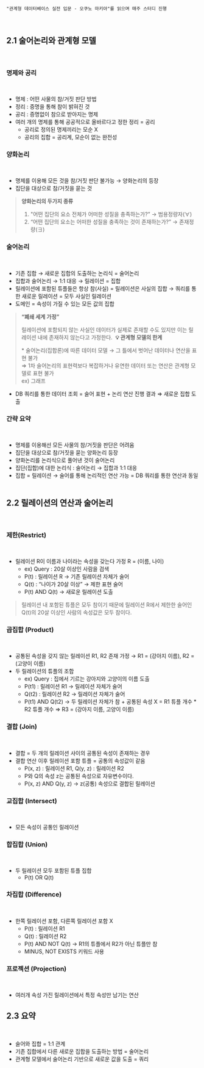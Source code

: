 ```
"관계형 데이터베이스 실전 입문 - 오쿠노 마키아"를 읽으며 매주 스터디 진행
```
​
## 2.1 술어논리와 관계형 모델
​
### 명제와 공리
​
-   명제 : 어떤 사물의 참/거짓 판단 방법
-   정리 : 증명을 통해 참이 밝혀진 것
-   공리 : 증명없이 참으로 받아지는 명제
-   여러 개의 명제를 통해 공공적으로 올바르다고 정한 정리 = 공리
    -   공리로 정의된 명제끼리는 모순 X
    -   공리의 집합 = 공리계, 모순이 없는 완전성
​
### 양화논리
​
-   명제를 이용해 모든 것을 참/거짓 판단 불가능 → 양화논리의 등장
-   집단을 대상으로 참/거짓을 묻는 것
​
> **양화논리의 두가지 종류**
> 
> 1.  "어떤 집단의 요소 전체가 어떠한 성질을 충족하는가?” → 범용정량자(∀)
> 2.  “어떤 집단의 요소는 어떠한 성질을 충족하는 것이 존재하는가?” → 존재정량(∃)
​
### 술어논리
​
-   기존 집합 → 새로운 집합의 도출하는 논리식 = 술어논리
-   집합과 술어논리 → 1:1 대응 → 릴레이션 = 집합
-   릴레이션에 포함된 튜플들은 항상 참(사실) = 릴레이션은 사실의 집합 → 쿼리를 통한 새로운 릴레이션 = 모두 사실인 릴레이션
-   도메인 = 속성이 가질 수 있는 모든 값의 집합
​
> **“폐쇄 세계 가정”**  
>   
> 릴레이션에 포함되지 않는 사실인 데이터가 실제로 존재할 수도 있지만 이는 릴레이션 내에 존재하지 않는다고 가정한다.
​
> **💡 관계형 모델의 한계**  
>   
> \* 술어논리(집합론)에 따른 데이터 모델 → 그 틀에서 벗어난 데이터나 연산을 표현 불가  
> ⇒ 1차 술어논리의 표현력보다 복잡하거나 유연한 데이터 또는 연산은 관계형 모델로 표현 불가  
> ex) 그래프
​
-   DB 쿼리를 통한 데이터 조회 = 술어 표현 + 논리 연산 진행 결과 ⇒ 새로운 집합 도출
​
### 간략 요약
​
-   명제를 이용해선 모든 사물의 참/거짓을 판단은 어려움
-   집단을 대상으로 참/거짓을 묻는 양화논리 등장
-   양화논리를 논리식으로 풀어낸 것이 술어논리
-   집단(집합)에 대한 논리식 : 술어논리 → 집합과 1:1 대응
-   집합 = 릴레이션 → 술어를 통해 논리적인 연산 가능 = DB 쿼리를 통한 연산과 동일
​
## 2.2 릴레이션의 연산과 술어논리
​
### 제한(Restrict)
​
-   릴레이션 R이 이름과 나이라는 속성을 갖는다 가정 R = (이름, 나이)
    -   ex) Query : 20살 이상인 사람을 검색
    -   P(t) : 릴레이션 R → 기존 릴레이션 자체가 술어
    -   Q(t) : “나이가 20살 이상” → 제한 표현 술어
    -   P(t) AND Q(t) → 새로운 릴레이션 도출
​
> 릴레이션 내 포함된 튜플은 모두 참이기 때문에 릴레이션 R에서 제한한 술어인 Q(t)의 20살 이상인 사람의 속성값은 모두 참이다.
​
### 곱집합 (Product)
​
-   공통된 속성을 갖지 않는 릴레이션 R1, R2 존재 가정 → R1 = (강아지 이름), R2 = (고양이 이름)
-   두 릴레이션의 튜플의 조합
    -   ex) Query : 집에서 기르는 강아지와 고양이의 이름 도출
    -   P(t1) : 릴레이션 R1 → 릴레이션 자체가 술어
    -   Q(t2) : 릴레이션 R2 → 릴레이션 자체가 술어
    -   P(t1) AND Q(t2) → 두 릴레이션 자체가 참 + 공통된 속성 X = R1 튜플 개수 \* R2 튜플 개수 ⇒ R3 = (강아지 이름, 고양이 이름)
​
### 결합 (Join)
​
-   결합 = 두 개의 릴레이션 사이의 공통된 속성이 존재하는 경우
-   결합 연산 이후 릴레이션 포함 튜플 = 공통의 속성값이 같음
    -   P(x, z) : 릴레이션 R1, Q(y, z) : 릴레이션 R2
    -   P와 Q의 속성 z는 공통된 속성으로 자유변수이다.
    -   P(x, z) AND Q(y, z) → z(공통) 속성으로 결합된 릴레이션
​
### 교집합 (Intersect)
​
-   모든 속성이 공통인 릴레이션
​
### 합집합 (Union)
​
-   두 릴레이션 모두 포함된 튜플 집합
    -   P(t) OR Q(t)
​
### 차집합 (Difference)
​
-   한쪽 릴레이션 포함, 다른쪽 릴레이션 포함 X
    -   P(t) : 릴레이션 R1
    -   Q(t) : 릴레이션 R2
    -   P(t) AND NOT Q(t) → R1의 튜플에서 R2가 아닌 튜플만 참
    -   MINUS, NOT EXISTS 키워드 사용
​
### 프로젝션 (Projection)
​
-   여러개 속성 가진 릴레이션에서 특정 속성만 남기는 연산
​
## 2.3 요약
​
-   술어와 집합 = 1:1 관계
-   기존 집합에서 다른 새로운 집합을 도출하는 방법 = 술어논리
-   관계형 모델에서 술어논리 기반으로 새로운 값을 도출 = 쿼리
